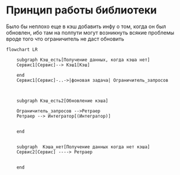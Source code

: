 # Принцип работы библиотеки

Было бы неплохо еще в кэш добавить инфу о том, когда он был обновлен, 
ибо там на полпути могут возникнуть всякие проблемы вроде того что ограничитель не даст обновить


````mermaid
flowchart LR

    subgraph Кэш_есть[Получение данных, когда кэша нет]
    Сервис1[Сервис]--> Кэш1[Кэш]

    end
    Сервис1[Сервис]-..->|фоновая задача| Ограничитель_запросов



    subgraph Кэш_есть2[Обновление кэша]

    Ограничитель_запросов -->Ретраер
    Ретраер --> Интегратор[(Интегратор)]


    end


    subgraph  Кэша_нет[Получение данных когда нет кэша]
    Сервис2[Сервис] ----> Ретраер


    end
